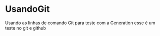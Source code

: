 # UsandoGit
Usando as linhas de comando Git para teste com a Generation
esse é um teste no git e github

